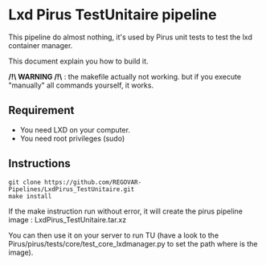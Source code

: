 # Lxd Pirus TestUnitaire pipeline

This pipeline do almost nothing, it's used by Pirus unit tests to test the lxd container manager. 

This document explain you how to build it.

**/!\  WARNING /!\\** : the makefile actually not working. but if you execute "manually" all commands yourself, it works.

## Requirement
 * You need LXD on your computer.
 * You need root privileges (sudo)

## Instructions

    git clone https://github.com/REGOVAR-Pipelines/LxdPirus_TestUnitaire.git
    make install
   
If the make instruction run without error, it will create the pirus pipeline image : LxdPirus_TestUnitaire.tar.xz

You can then use it on your server to run TU (have a look to the Pirus/pirus/tests/core/test_core_lxdmanager.py to set the path where is the image).


